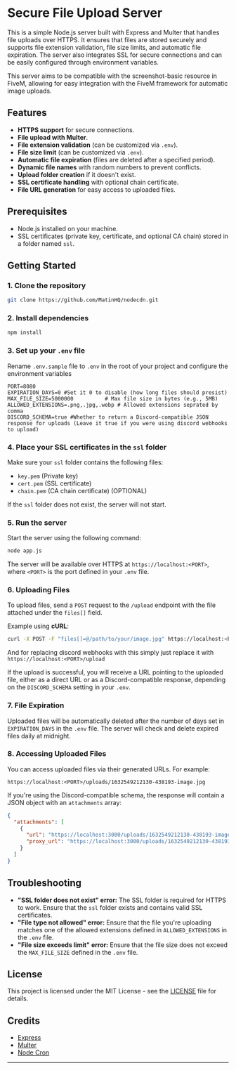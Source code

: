 
# Secure File Upload Server

This is a simple Node.js server built with Express and Multer that handles file uploads over HTTPS. It ensures that files are stored securely and supports file extension validation, file size limits, and automatic file expiration. The server also integrates SSL for secure connections and can be easily configured through environment variables.

This server aims to be compatible with the screenshot-basic resource in FiveM, allowing for easy integration with the FiveM framework for automatic image uploads.

## Features
- **HTTPS support** for secure connections.
- **File upload with Multer**.
- **File extension validation** (can be customized via `.env`).
- **File size limit** (can be customized via `.env`).
- **Automatic file expiration** (files are deleted after a specified period).
- **Dynamic file names** with random numbers to prevent conflicts.
- **Upload folder creation** if it doesn't exist.
- **SSL certificate handling** with optional chain certificate.
- **File URL generation** for easy access to uploaded files.

## Prerequisites
- Node.js installed on your machine.
- SSL certificates (private key, certificate, and optional CA chain) stored in a folder named `ssl`.

## Getting Started

### 1. Clone the repository

```bash
git clone https://github.com/MatinHQ/nodecdn.git
```

### 2. Install dependencies

```bash
npm install
```

### 3. Set up your `.env` file

Rename `.env.sample` file to `.env` in the root of your project and configure the environment variables

```env
PORT=8080
EXPIRATION_DAYS=0 #Set it 0 to disable (how long files should presist)
MAX_FILE_SIZE=5000000          # Max file size in bytes (e.g., 5MB)
ALLOWED_EXTENSIONS=.png,.jpg,.webp # Allowed extensions seprated by comma
DISCORD_SCHEMA=true #Whether to return a Discord-compatible JSON response for uploads (Leave it true if you were using discord webhooks to upload)
```

### 4. Place your SSL certificates in the `ssl` folder

Make sure your `ssl` folder contains the following files:
- `key.pem` (Private key)
- `cert.pem` (SSL certificate)
- `chain.pem` (CA chain certificate) (OPTIONAL)

If the `ssl` folder does not exist, the server will not start.

### 5. Run the server

Start the server using the following command:

```bash
node app.js
```

The server will be available over HTTPS at `https://localhost:<PORT>`, where `<PORT>` is the port defined in your `.env` file.

### 6. Uploading Files

To upload files, send a `POST` request to the `/upload` endpoint with the file attached under the `files[]` field.

Example using **cURL**:

```bash
curl -X POST -F "files[]=@/path/to/your/image.jpg" https://localhost:<PORT>/upload
```

And for replacing discord webhooks with this simply just replace it with `https://localhost:<PORT>/upload`

If the upload is successful, you will receive a URL pointing to the uploaded file, either as a direct URL or as a Discord-compatible response, depending on the `DISCORD_SCHEMA` setting in your `.env`.

### 7. File Expiration

Uploaded files will be automatically deleted after the number of days set in `EXPIRATION_DAYS` in the `.env` file. The server will check and delete expired files daily at midnight.

### 8. Accessing Uploaded Files

You can access uploaded files via their generated URLs. For example:

```
https://localhost:<PORT>/uploads/1632549212130-438193-image.jpg
```

If you're using the Discord-compatible schema, the response will contain a JSON object with an `attachments` array:

```json
{
  "attachments": [
    {
      "url": "https://localhost:3000/uploads/1632549212130-438193-image.jpg",
      "proxy_url": "https://localhost:3000/uploads/1632549212130-438193-image.jpg"
    }
  ]
}
```

## Troubleshooting

- **"SSL folder does not exist" error:** The SSL folder is required for HTTPS to work. Ensure that the `ssl` folder exists and contains valid SSL certificates.
- **"File type not allowed" error:** Ensure that the file you're uploading matches one of the allowed extensions defined in `ALLOWED_EXTENSIONS` in the `.env` file.
- **"File size exceeds limit" error:** Ensure that the file size does not exceed the `MAX_FILE_SIZE` defined in the `.env` file.

## License
This project is licensed under the MIT License - see the [LICENSE](LICENSE) file for details.

## Credits
- [Express](https://expressjs.com/)
- [Multer](https://www.npmjs.com/package/multer)
- [Node Cron](https://www.npmjs.com/package/node-cron)

---
